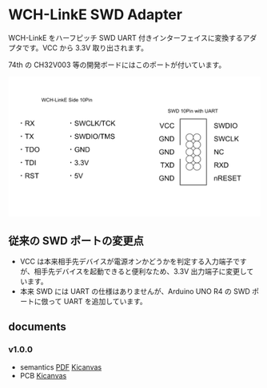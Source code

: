 # WCH-LinkE SWD Adapter

WCH-LinkE をハーフピッチ SWD UART 付きインターフェイスに変換するアダプタです。VCC から 3.3V 取り出されます。

74th の CH32V003 等の開発ボードにはこのポートが付いています。

![](./pins.png)

## 従来の SWD ポートの変更点

- VCC は本来相手先デバイスが電源オンかどうかを判定する入力端子ですが、相手先デバイスを起動できると便利なため、3.3V 出力端子に変更しています。
- 本来 SWD には UART の仕様はありませんが、Arduino UNO R4 の SWD ポートに倣って UART を追加しています。

## documents

### v1.0.0

- semantics [PDF](./wchlinke-swd-adapter-v1.0.0.pdf) [Kicanvas](https://kicanvas.org/?github=https%3A%2F%2Fgithub.com%2F74th%2Fch32v-dev-boards%2Fblob%2Fwchlinke-swd-adapter%2F1.0.0%2Fwchlinke-swd-adapter%2Fwchlinke-swd-adapter.kicad_sch)
- PCB [Kicanvas](https://kicanvas.org/?github=https%3A%2F%2Fgithub.com%2F74th%2Fch32v-dev-boards%2Fblob%2Fwchlinke-swd-adapter%2F1.0.0%2Fwchlinke-swd-adapter%2Fwchlinke-swd-adapter.kicad_pcb)
